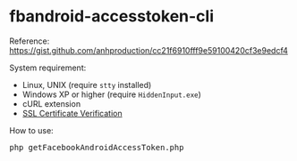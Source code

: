 # fbandroid-accesstoken-cli
Reference: https://gist.github.com/anhproduction/cc21f6910fff9e59100420cf3e9edcf4

System requirement:
- Linux, UNIX (require `stty` installed)
- Windows XP or higher (require `HiddenInput.exe`)
- cURL extension
- [SSL Certificate Verification](https://curl.haxx.se/docs/caextract.html)

How to use:

<pre>php getFacebookAndroidAccessToken.php</pre>
